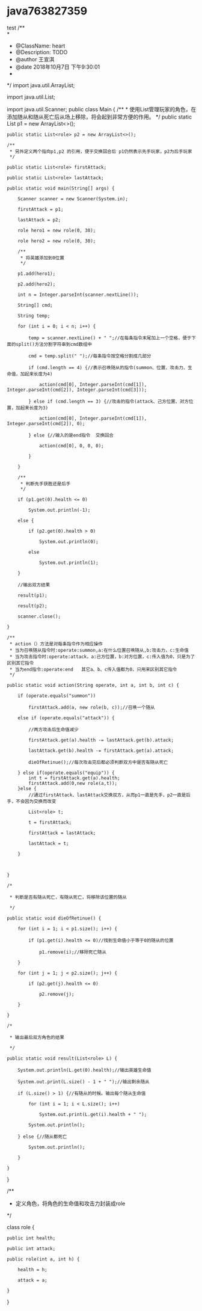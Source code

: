 # java763827359
test
/**  
* 
* @ClassName: heart
* @Description: TODO
* @author 王宣淇
* @date 2018年10月7日 下午9:30:01
*
*/
import java.util.ArrayList;

import java.util.List;

import java.util.Scanner;
public class Main {
	/**
	 * 使用List管理玩家的角色，在添加随从和随从死亡后从场上移除，将会起到非常方便的作用。
	 */
	public static List<role> p1 = new ArrayList<>();

	public static List<role> p2 = new ArrayList<>();

	/**
	 * 另外定义两个指向p1,p2 的引用，便于交换回合后 p1仍然表示先手玩家，p2为后手玩家
	 */

	public static List<role> firstAttack;

	public static List<role> lastAttack;

	public static void main(String[] args) {

		Scanner scanner = new Scanner(System.in);

		firstAttack = p1;

		lastAttack = p2;

		role hero1 = new role(0, 30);

		role hero2 = new role(0, 30);

		/**
		 * 将英雄添加到0位置
		 */

		p1.add(hero1);

		p2.add(hero2);

		int n = Integer.parseInt(scanner.nextLine());

		String[] cmd;

		String temp;

		for (int i = 0; i < n; i++) {

			temp = scanner.nextLine() + " ";//在每条指令末尾加上一个空格，便于下面的split()方法分割字符串到cmd数组中

			cmd = temp.split(" ");//每条指令按空格分割成几部分

			if (cmd.length == 4) {//表示召唤随从的指令(summon、位置、攻击力、生命值，加起来长度为4)

				action(cmd[0], Integer.parseInt(cmd[1]), Integer.parseInt(cmd[2]), Integer.parseInt(cmd[3]));

			} else if (cmd.length == 3) {//攻击的指令(attack、己方位置、对方位置，加起来长度为3)

				action(cmd[0], Integer.parseInt(cmd[1]), Integer.parseInt(cmd[2]), 0);

			} else {//输入的是end指令  交换回合

				action(cmd[0], 0, 0, 0);

			}

		}

		/**
		 * 判断先手获胜还是后手
		 */

		if (p1.get(0).health <= 0)

			System.out.println(-1);

		else {

			if (p2.get(0).health > 0)

				System.out.println(0);

			else

				System.out.println(1);

		}

		//输出双方结果

		result(p1);

		result(p2);

		scanner.close();

	}

	/**
	 * action（）方法是对每条指令作为相应操作
	 * 当为召唤随从指令时:operate:summon,a:在什么位置召唤随从,b:攻击力，c:生命值
	 * 当为攻击指令时:operate:attack，a:己方位置，b:对方位置，c:传入值为0，只是为了区别其它指令
	 * 当为end指令:operate:end   其它a、b、c传入值都为0，只用来区别其它指令
	 */

	public static void action(String operate, int a, int b, int c) {

		if (operate.equals("summon"))

			firstAttack.add(a, new role(b, c));//召唤一个随从

		else if (operate.equals("attack")) {

			//两方攻击后生命值减少

			firstAttack.get(a).health -= lastAttack.get(b).attack;

			lastAttack.get(b).health -= firstAttack.get(a).attack;

			dieOfRetinue();//每次攻击完后都必须判断双方中是否有随从死亡

		} else if(operate.equals("equip")) {
			int t = firstAttack.get(a).health;
			firstAttack.add(0,new role(a,t));
		}else {
			//通过firstAttack、lastAttack交换双方，从而p1一直是先手，p2一直是后手，不会因为交换而改变

			List<role> t;

			t = firstAttack;

			firstAttack = lastAttack;

			lastAttack = t;

		}

 

	}

	/*

	 * 判断是否有随从死亡，有随从死亡，将移除该位置的随从

	 */

	public static void dieOfRetinue() {

		for (int i = 1; i < p1.size(); i++) {

			if (p1.get(i).health <= 0)//找到生命值小于等于0的随从的位置

				p1.remove(i);//移除死亡随从

		}

		for (int j = 1; j < p2.size(); j++) {

			if (p2.get(j).health <= 0)

				p2.remove(j);

		}

	}

	/*

	 * 输出最后双方角色的结果

	 */

	public static void result(List<role> L) {

		System.out.println(L.get(0).health);//输出英雄生命值

		System.out.print(L.size() - 1 + " ");//输出剩余随从

		if (L.size() > 1) {//有随从的时候。输出每个随从生命值

			for (int i = 1; i < L.size(); i++)

				System.out.print(L.get(i).health + " ");

			System.out.println();

		} else {//随从都死亡

			System.out.println();

		}

	}

 

}

/**

 * 定义角色，将角色的生命值和攻击力封装成role

 */

class role {

	public int health;

	public int attack;

	public role(int a, int h) {

		health = h;

		attack = a;

	}

}
